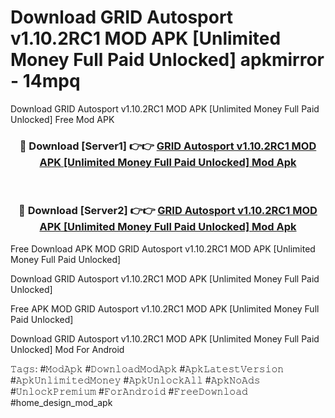 # Download GRID Autosport v1.10.2RC1 MOD APK [Unlimited Money Full Paid Unlocked] apkmirror - 14mpq
Download GRID Autosport v1.10.2RC1 MOD APK [Unlimited Money Full Paid Unlocked] Free Mod APK

<div align="center">
<h3>🔴 Download [Server1] 👉👉 <a href="https://apk-comot.site?title=GRID_Autosport_v1.10.2RC1_MOD_APK_[Unlimited_Money_Full_Paid_Unlocked]">GRID Autosport v1.10.2RC1 MOD APK [Unlimited Money Full Paid Unlocked] Mod Apk</a></h3><br>

<h3>🔴 Download [Server2] 👉👉 <a href="https://apk-comot.site?title=GRID_Autosport_v1.10.2RC1_MOD_APK_[Unlimited_Money_Full_Paid_Unlocked]">GRID Autosport v1.10.2RC1 MOD APK [Unlimited Money Full Paid Unlocked] Mod Apk</a></h3>
</div>


Free Download APK MOD GRID Autosport v1.10.2RC1 MOD APK [Unlimited Money Full Paid Unlocked]

Download GRID Autosport v1.10.2RC1 MOD APK [Unlimited Money Full Paid Unlocked] 

Free APK MOD GRID Autosport v1.10.2RC1 MOD APK [Unlimited Money Full Paid Unlocked] 

Download GRID Autosport v1.10.2RC1 MOD APK [Unlimited Money Full Paid Unlocked] Mod For Android

𝚃𝚊𝚐𝚜: #𝙼𝚘𝚍𝙰𝚙𝚔 #𝙳𝚘𝚠𝚗𝚕𝚘𝚊𝚍𝙼𝚘𝚍𝙰𝚙𝚔 #𝙰𝚙𝚔𝙻𝚊𝚝𝚎𝚜𝚝𝚅𝚎𝚛𝚜𝚒𝚘𝚗 #𝙰𝚙𝚔𝚄𝚗𝚕𝚒𝚖𝚒𝚝𝚎𝚍𝙼𝚘𝚗𝚎𝚢 #𝙰𝚙𝚔𝚄𝚗𝚕𝚘𝚌𝚔𝙰𝚕𝚕 #𝙰𝚙𝚔𝙽𝚘𝙰𝚍𝚜 #𝚄𝚗𝚕𝚘𝚌𝚔𝙿𝚛𝚎𝚖𝚒𝚞𝚖 #𝙵𝚘𝚛𝙰𝚗𝚍𝚛𝚘𝚒𝚍 #𝙵𝚛𝚎𝚎𝙳𝚘𝚠𝚗𝚕𝚘𝚊𝚍 #home_design_mod_apk